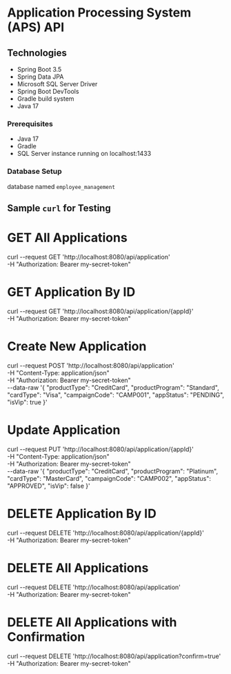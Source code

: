 # Application Processing System (APS) API
## Technologies

- Spring Boot 3.5
- Spring Data JPA
- Microsoft SQL Server Driver
- Spring Boot DevTools
- Gradle build system
- Java 17


### Prerequisites

- Java 17
- Gradle
- SQL Server instance running on localhost:1433

### Database Setup

database named `employee_management`

## Sample `curl` for Testing

# GET All Applications
curl --request GET 'http://localhost:8080/api/application' \
-H "Authorization: Bearer my-secret-token"

# GET Application By ID
curl --request GET 'http://localhost:8080/api/application/{appId}' \
-H "Authorization: Bearer my-secret-token"

# Create New Application
curl --request POST 'http://localhost:8080/api/application' \
-H "Content-Type: application/json" \
-H "Authorization: Bearer my-secret-token" \
--data-raw '{
"productType": "CreditCard",
"productProgram": "Standard",
"cardType": "Visa",
"campaignCode": "CAMP001",
"appStatus": "PENDING",
"isVip": true
}'

# Update Application
curl --request PUT 'http://localhost:8080/api/application/{appId}' \
-H "Content-Type: application/json" \
-H "Authorization: Bearer my-secret-token" \
--data-raw '{
"productType": "CreditCard",
"productProgram": "Platinum",
"cardType": "MasterCard",
"campaignCode": "CAMP002",
"appStatus": "APPROVED",
"isVip": false
}'

# DELETE Application By ID
curl --request DELETE 'http://localhost:8080/api/application/{appId}' \
-H "Authorization: Bearer my-secret-token"

# DELETE All Applications
curl --request DELETE 'http://localhost:8080/api/application' \
-H "Authorization: Bearer my-secret-token"

# DELETE All Applications with Confirmation
curl --request DELETE 'http://localhost:8080/api/application?confirm=true' \
-H "Authorization: Bearer my-secret-token"
